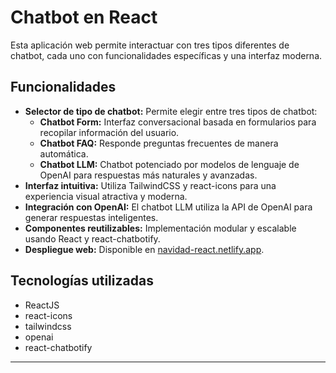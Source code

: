 # Chatbot en React

Esta aplicación web permite interactuar con tres tipos diferentes de chatbot, cada uno con funcionalidades específicas y una interfaz moderna.

## Funcionalidades

- **Selector de tipo de chatbot:** Permite elegir entre tres tipos de chatbot:
  - **Chatbot Form:** Interfaz conversacional basada en formularios para recopilar información del usuario.
  - **Chatbot FAQ:** Responde preguntas frecuentes de manera automática.
  - **Chatbot LLM:** Chatbot potenciado por modelos de lenguaje de OpenAI para respuestas más naturales y avanzadas.
- **Interfaz intuitiva:** Utiliza TailwindCSS y react-icons para una experiencia visual atractiva y moderna.
- **Integración con OpenAI:** El chatbot LLM utiliza la API de OpenAI para generar respuestas inteligentes.
- **Componentes reutilizables:** Implementación modular y escalable usando React y react-chatbotify.
- **Despliegue web:** Disponible en [navidad-react.netlify.app](https://navidad-react.netlify.app/).

## Tecnologías utilizadas

- ReactJS
- react-icons
- tailwindcss
- openai
- react-chatbotify

---
